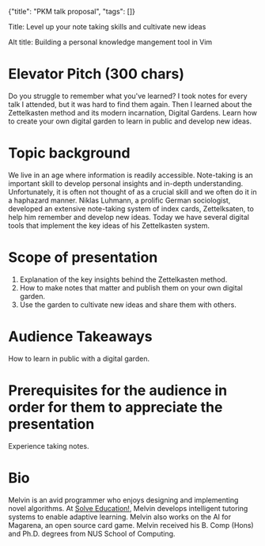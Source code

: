 {"title": "PKM talk proposal", "tags": []}

Title: Level up your note taking skills and cultivate new ideas

Alt title: Building a personal knowledge mangement tool in Vim

# Elevator Pitch (300 chars)

Do you struggle to remember what you've learned? I took notes for every talk I
attended, but it was hard to find them again. Then I learned about the
Zettelkasten method and its modern incarnation, Digital Gardens. Learn how to
create your own digital garden to learn in public and develop new ideas.

# Topic background

We live in an age where information is readily accessible. Note-taking is an
important skill to develop personal insights and in-depth understanding.
Unfortunately, it is often not thought of as a crucial skill and we often do it
in a haphazard manner. Niklas Luhmann, a prolific German sociologist, developed
an extensive note-taking system of index cards, Zettelksaten, to help him
remember and develop new ideas. Today we have several digital tools that
implement the key ideas of his Zettelkasten system.

# Scope of presentation

1. Explanation of the key insights behind the Zettelkasten method.
2. How to make notes that matter and publish them on your own digital garden.
3. Use the garden to cultivate new ideas and share them with others.

# Audience Takeaways

How to learn in public with a digital garden.

# Prerequisites for the audience in order for them to appreciate the presentation

Experience taking notes.

# Bio

Melvin is an avid programmer who enjoys designing and implementing novel
algorithms. At [Solve Education!](https://solveeducation.org/), Melvin develops
intelligent tutoring systems to enable adaptive learning. Melvin also works on
the AI for Magarena, an open source card game. Melvin received his B. Comp
(Hons) and Ph.D. degrees from NUS School of Computing.

